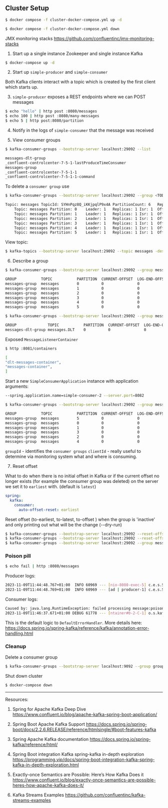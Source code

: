 ## Cluster Setup

```bash
$ docker compose -f cluster-docker-compose.yml up -d

$ docker compose -f cluster-docker-compose.yml down
```

JMX monitoring stacks
https://github.com/confluentinc/jmx-monitoring-stacks


1. Start up a single instance Zookeeper and single instance Kafka

```bash
$ docker-compose up -d
```
2. Start up `simple-producer` and `simple-consumer`

Both Kafka clients interact with a topic which is created by the first client which starts up. 

3. `simple-producer` exposes a REST endpoints where we can POST messages

```bash
$ echo "hello" | http post :8080/messages
$ echo 100 | http post :8080/many-messages
$ echo 5 | http post:8080/partition
```

4. Notify in the logs of `simple-consumer` that the message was received

5. View consumer groups 

```bash
$ kafka-consumer-groups --bootstrap-server localhost:29092 --list

messages-dlt-group
_confluent-controlcenter-7-5-1-lastProduceTimeConsumer
messages-group
_confluent-controlcenter-7-5-1-1
_confluent-controlcenter-7-5-1-1-command
```

To delete a `consumer group` use 

```bash
$ kafka-consumer-groups --bootstrap-server localhost:29092 --group <TODO> --delete

Topic: messages	TopicId: SYHnPqz8Q_iKKjpqlP9x4A	PartitionCount: 6	ReplicationFactor: 1	Configs:
	Topic: messages	Partition: 0	Leader: 1	Replicas: 1	Isr: 1	Offline:
	Topic: messages	Partition: 1	Leader: 1	Replicas: 1	Isr: 1	Offline:
	Topic: messages	Partition: 2	Leader: 1	Replicas: 1	Isr: 1	Offline:
	Topic: messages	Partition: 3	Leader: 1	Replicas: 1	Isr: 1	Offline:
	Topic: messages	Partition: 4	Leader: 1	Replicas: 1	Isr: 1	Offline:
	Topic: messages	Partition: 5	Leader: 1	Replicas: 1	Isr: 1	Offline: 
```

View topic:

```bash
$ kafka-topics --bootstrap-server localhost:29092 --topic messages -describe
```

6. Describe a group 

```bash
$ kafka-consumer-groups --bootstrap-server localhost:29092 --group messages-group --describe

GROUP           TOPIC           PARTITION  CURRENT-OFFSET  LOG-END-OFFSET  LAG             CONSUMER-ID                                              HOST            CLIENT-ID
messages-group  messages        0          0               0               0               simple-consumer-1-0-68b95cff-c0eb-4086-8612-98c72f84193f /192.168.65.1   simple-consumer-1-0
messages-group  messages        1          0               0               0               simple-consumer-1-0-68b95cff-c0eb-4086-8612-98c72f84193f /192.168.65.1   simple-consumer-1-0
messages-group  messages        2          0               0               0               simple-consumer-1-1-280f5e8b-b385-4f86-92e3-f78d0737a4cc /192.168.65.1   simple-consumer-1-1
messages-group  messages        3          0               0               0               simple-consumer-1-1-280f5e8b-b385-4f86-92e3-f78d0737a4cc /192.168.65.1   simple-consumer-1-1
messages-group  messages        4          0               0               0               simple-consumer-1-2-3926073d-ba38-43e6-bbe2-543ace9cfc81 /192.168.65.1   simple-consumer-1-2
messages-group  messages        5          0               0               0               simple-consumer-1-2-3926073d-ba38-43e6-bbe2-543ace9cfc81 /192.168.65.1   simple-consumer-1-2
```

```bash
$ kafka-consumer-groups --bootstrap-server localhost:29092 --group messages-dlt-group --describe

GROUP              TOPIC           PARTITION  CURRENT-OFFSET  LOG-END-OFFSET  LAG             CONSUMER-ID                                              HOST            CLIENT-ID
messages-dlt-group messages.DLT    0          0               0               0               simple-consumer-1-0-9580fa23-fc72-4292-ab76-3289df56818b /192.168.65.1   simple-consumer-1-0
```

Exposed `MessageListenerContainer`

```bash
$ http :8081/containers

[
"dlt-messages-container",
"messages-container",
]
```

Start a new `SimpleConsumerApplication` instance with application arguments:

```bash
--spring.application.name=simple-consumer-2 --server.port=8082
```

```bash
$ kafka-consumer-groups --bootstrap-server localhost:29092 --group messages-group --describe

GROUP           TOPIC           PARTITION  CURRENT-OFFSET  LOG-END-OFFSET  LAG             CONSUMER-ID                                              HOST            CLIENT-ID
messages-group  messages        5          0               0               0               simple-consumer-2-2-f7b366e4-d8f0-470f-86fa-11195d48617a /192.168.65.1   simple-consumer-2-2
messages-group  messages        0          0               0               0               simple-consumer-1-0-68b95cff-c0eb-4086-8612-98c72f84193f /192.168.65.1   simple-consumer-1-0
messages-group  messages        1          0               0               0               simple-consumer-1-1-280f5e8b-b385-4f86-92e3-f78d0737a4cc /192.168.65.1   simple-consumer-1-1
messages-group  messages        3          0               0               0               simple-consumer-2-0-2d5074c6-158a-4d88-a5d6-9c837fbad79f /192.168.65.1   simple-consumer-2-0
messages-group  messages        2          0               0               0               simple-consumer-1-2-3926073d-ba38-43e6-bbe2-543ace9cfc81 /192.168.65.1   simple-consumer-1-2
messages-group  messages        4          0               0               0               simple-consumer-2-1-b847a9f3-9301-4d8c-a82c-2cf230f2ab97 /192.168.65.1   simple-consumer-2-1
```

`groupId` - identifies the `consumer groups`
`clientId` - really useful to determine via monitoring system what and where is consuming.

7. Reset offset

What to do when there is no initial offset in Kafka or if the current offset no longer exists (for example the consumer group was deleted) 
on the server we set it to `earliest` with. (default is `latest`)

```yaml
spring:
  kafka:
    consumer:
      auto-offset-reset: earliest
``` 

Reset offset (to-earliest, to-latest, to-offset <Long>) when the group is 'inactive' and only printing out what will be the change (--dry-run)

```bash
$ kafka-consumer-groups --bootstrap-server localhost:29092 --reset-offsets --group messages-group --to-earliest --topic messages --dry-run
$ kafka-consumer-groups --bootstrap-server localhost:29092 --reset-offsets --group messages-group --to-earliest --topic messages --execute
$ kafka-consumer-groups --bootstrap-server localhost:29092 --group messages-group --describe
```

### Poison pill

```bash
$ echo fail | http :8080/messages
````

Producer logs:

```bash
2023-11-09T11:44:48.767+01:00  INFO 60969 --- [nio-8080-exec-5] c.e.s.SimpleProducerApplication          : Sending payload poison-pill
2023-11-09T11:44:48.769+01:00  INFO 60969 --- [ad | producer-1] c.e.s.SimpleProducerApplication          : success, topic: messages, partition: 4, offset: 12
```

Consumer logs:
```bash
Caused by: java.lang.RuntimeException: failed processing message:poison-pill - 10 times
2023-11-09T11:46:37.671+01:00 DEBUG 61778 --- [ntainer#0-2-C-1] o.s.kafka.listener.DefaultErrorHandler   : Skipping seek of: messages-4@12
```

This is the default logic to `DefaultErrorHandler`. More details here: https://docs.spring.io/spring-kafka/reference/kafka/annotation-error-handling.html

### Cleanup

Delete a consumer group

```bash
$ kafka-consumer-groups --bootstrap-server localhost:9092 --group group-id --delete
```

Shut down cluster

```bash
$ docker-compose down
```

------------------------------------------------------------------------------------------------------------------------




Resources:
1. Spring for Apache Kafka Deep Dive 
https://www.confluent.io/blog/apache-kafka-spring-boot-application/

2. Spring Boot Apache Kafka Support
https://docs.spring.io/spring-boot/docs/2.2.6.RELEASE/reference/htmlsingle/#boot-features-kafka

3. Spring Apache Kafka documentation
https://docs.spring.io/spring-kafka/reference/html/

4. Spring Boot integration Kafka spring-kafka in-depth exploration
https://programming.vip/docs/spring-boot-integration-kafka-spring-kafka-in-depth-exploration.html

5. Exactly-once Semantics are Possible: Here’s How Kafka Does it 
https://www.confluent.io/blog/exactly-once-semantics-are-possible-heres-how-apache-kafka-does-it/

6. Kafka Streams Examples
https://github.com/confluentinc/kafka-streams-examples